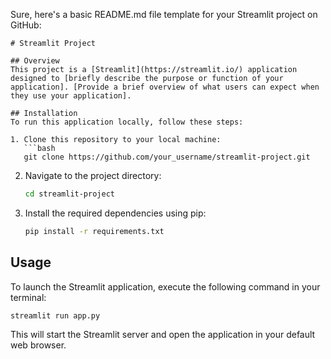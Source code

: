 Sure, here's a basic README.md file template for your Streamlit project on GitHub:

```
# Streamlit Project

## Overview
This project is a [Streamlit](https://streamlit.io/) application designed to [briefly describe the purpose or function of your application]. [Provide a brief overview of what users can expect when they use your application].

## Installation
To run this application locally, follow these steps:

1. Clone this repository to your local machine:
   ```bash
   git clone https://github.com/your_username/streamlit-project.git
   ```

2. Navigate to the project directory:
   ```bash
   cd streamlit-project
   ```

3. Install the required dependencies using pip:
   ```bash
   pip install -r requirements.txt
   ```

## Usage
To launch the Streamlit application, execute the following command in your terminal:
```bash
streamlit run app.py
```

This will start the Streamlit server and open the application in your default web browser.
